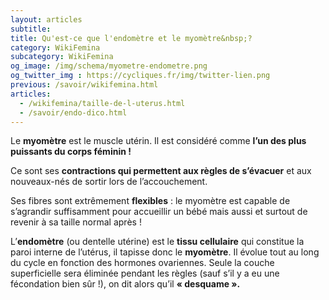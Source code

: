 ```yaml
---
layout: articles
subtitle: 
title: Qu'est-ce que l'endomètre et le myomètre&nbsp;?
category: WikiFemina
subcategory: WikiFemina
og_image: /img/schema/myometre-endometre.png
og_twitter_img : https://cycliques.fr/img/twitter-lien.png
previous: /savoir/wikifemina.html
articles:
  - /wikifemina/taille-de-l-uterus.html
  - /savoir/endo-dico.html
---
```

Le **myomètre** est le muscle utérin. Il est considéré comme **l’un des plus puissants du corps féminin !**

Ce sont ses **contractions qui permettent aux règles de s’évacuer** et aux nouveaux-nés de sortir lors de l’accouchement.

Ses fibres sont extrêmement **flexibles** : le myomètre est capable de s’agrandir suffisamment pour accueillir un bébé mais aussi et surtout de revenir à sa taille normal après !

L’**endomètre** (ou dentelle utérine) est le **tissu cellulaire** qui constitue la paroi interne de l’utérus, il tapisse donc le **myomètre**.
Il évolue tout au long du cycle en fonction des hormones ovariennes. Seule la couche superficielle sera éliminée pendant les règles (sauf s’il y a eu une fécondation bien sûr !), on dit alors qu’il **« desquame ».**